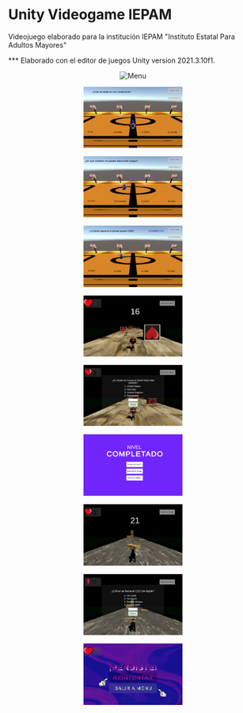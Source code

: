 # Unity Videogame IEPAM

Videojuego elaborado para la institución IEPAM "Instituto Estatal Para Adultos Mayores"

*** Elaborado con el editor de juegos Unity version 2021.3.10f1.

<p align="center">
    <img width="200" src="/img/menu.png" alt="Menu">
</p>


<p align="center">
    <img width="200" src="basketball1.png" alt="basketball1">
</p>

<p align="center">
    <img width="200" src="basketball2.png" alt="basketball2">
</p>

<p align="center">
    <img width="200" src="basketball3.png" alt="basketball3">
</p>

<p align="center">
    <img width="200" src="runner1.png" alt="runner1">
</p>


<p align="center">
    <img width="200" src="runner2.png" alt="runner2">
</p>


<p align="center">
    <img width="200" src="runner3.png" alt="runner3">
</p>


<p align="center">
    <img width="200" src="runner4.png" alt="runner4">
</p>

<p align="center">
    <img width="200" src="runner5.png" alt="runner5">
</p>

<p align="center">
    <img width="200" src="perdiste.png" alt="perdiste">
</p>
